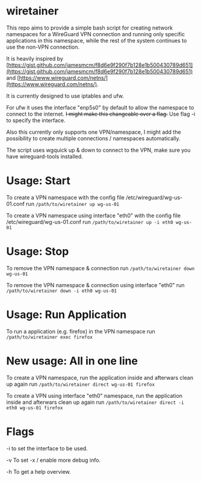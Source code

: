 # wiretainer
This repo aims to provide a simple bash script for creating network namespaces for a WireGuard VPN connection and running only specific applications in this namespace, while the rest of the system continues to use the non-VPN connection.

It is heavily inspired by [https://gist.github.com/jamesmcm/f8d6e9f290f7b128e1b500430789d651](https://gist.github.com/jamesmcm/f8d6e9f290f7b128e1b500430789d651) and [https://www.wireguard.com/netns/](https://www.wireguard.com/netns/).

It is currently designed to use iptables and ufw.

For ufw it uses the interface "enp5s0" by default to allow the namespace to connect to the internet. ~~I might make this changeable over a flag.~~ Use flag -i to specify the interface.

Also this currently only supports one VPN/namespace, I might add the possibility to create multiple connections / namespaces automatically.

The script uses wgquick up & down to connect to the VPN, make sure you have wireguard-tools installed.

# Usage: Start
To create a VPN namespace with the config file /etc/wireguard/wg-us-01.conf run ```/path/to/wiretainer up wg-us-01```

To create a VPN namespace using interface "eth0" with the config file /etc/wireguard/wg-us-01.conf run ```/path/to/wiretainer up -i eth0 wg-us-01```

# Usage: Stop
To remove the VPN namespace & connection run ```/path/to/wiretainer down wg-us-01```

To remove the VPN namespace & connection using interface "eth0" run ```/path/to/wiretainer down -i eth0 wg-us-01```

# Usage: Run Application
To run a application (e.g. firefox) in the VPN namespace run ```/path/to/wiretainer exec firefox```

# New usage: All in one line
To create a VPN namespace, run the application inside and afterwars clean up again run ```/path/to/wiretainer direct wg-us-01 firefox```

To create a VPN using interface "eth0" namespace, run the application inside and afterwars clean up again run ```/path/to/wiretainer direct -i eth0 wg-us-01 firefox```

# Flags
-i <INTERFACE> to set the interface to be used.

-v To set -x / enable more debug info.

-h To get a help overview.

